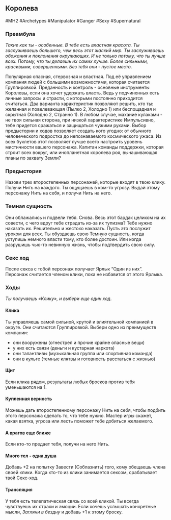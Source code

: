 ## **Королева**

#MH2 #Archetypes #Manipulator #Ganger #Sexy #Supernatural 
### **Преамбула**

*Такие как ты - особенные. В тебе есть властная красота. Ты заслуживаешь большего, чем весь этот жалкий мир. Ты заслуживаешь обожания и поклонения окружающих. 
И не только потому, что ты лучше всех. Потому, что ты делаешь их самих лучше. Более сильными, красивыми, совершенными. Без тебя они - пустое место.*

Популярная опасная, стервозная и властная. Под её управлением компания людей с большими возможностями, которая считается Группировкой. Преданность и контроль - основные инструменты Королевы, если она хочет удержать власть. Ведь у подчиненных есть личные запросы и страсти, с которыми постоянно приходится считаться. 
Два варианта характеристик позволяют решить, кто ты: желанная и повелевающая (Пылко 2, Холодно 1) или беспощадная и скрытная (Холодно 2, Странно 1). В любом случае, махание кулаками - не твоя сильная сторона, при низкой характеристике Импульсивно, тебе придется сражаться и защищаться чужими руками. 
Выбор предыстории и ходов позволяет создать кого угодно: от обычного человеческого подростка до непознаваемого космического ужаса. Из всех буклетов этот позволяет лучше всего настроить уровень мистичности вашего персонажа. Капитан команды поддержки, которая строит всех вокруг, или инопланетная королева роя, вынашивающая планы по захвату Земли?

### **Предыстория**

Назови трех второстепенных персонажей, которые входят в твою клику. Получи Нить на каждого. 
Ты ощущаешь в ком-то угрозу. Выдай этому персонажу Нить на себя, и получи Нить на него.

### **Темная сущность**

Они облажались и подвели тебя. Снова. Весь этот бардак целиком на их совести, с чего вдруг тебе страдать из-за их тупизма? Тебе нужно наказать их. Решительно и жестоко наказать. Пусть это послужит уроком для всех. Ты обуздаешь свою Темную сущность, когда уступишь немного власти тому, кто более достоин. Или когда разрушишь чью-то невинную жизнь, чтобы подтвердить свою силу.

### **Секс ход**

После секса с тобой персонаж получает Ярлык “Один из них”. Персонаж считается членом клики, пока не избавится от этого Ярлыка.

### **Ходы**
*Ты получаешь «Клику», и выбери еще один ход.*

#### Клика
Ты управляешь самой сильной, крутой и влиятельной компанией в округе. Они считаются Группировкой. Выбери одно из преимуществ компании: 
- они вооружены (огнестрел и прочие крайне опасные вещи) 
- у них есть связи (деньги и кустарная наркота) 
- они талантливы (музыкальная группа или спортивная команда) 
- они в культе (темные клятвы и готовность расстаться с жизнью)

#### Щит
Если клика рядом, результаты любых бросков против тебя уменьшаются на 1.

#### Купленная верность
Можешь дать второстепенному персонажу Нить на себя, чтобы подбить этого персонажа сделать то, что тебе нужно. Мастер игры скажет, какая взятка, угроза или лесть поможет тебе добиться желаемого. 

#### А врагов еще ближе 
Если кто-то предает тебя, получи на него Нить. 

#### Много тел - одна душа 
Добавь +2 на попытку Завести (Соблазнить) того, кому обещаешь члена своей клики. Когда кто-то из клики занимается сексом, срабатывает твой Секс-ход. 

#### Трансляция
У тебя есть телепатическая связь со всей кликой. Ты всегда чувствуешь их страхи и эмоции. Если хочешь услышать конкретные мысли, *Загляни в бездну* и добавь +1 к этому броску.
